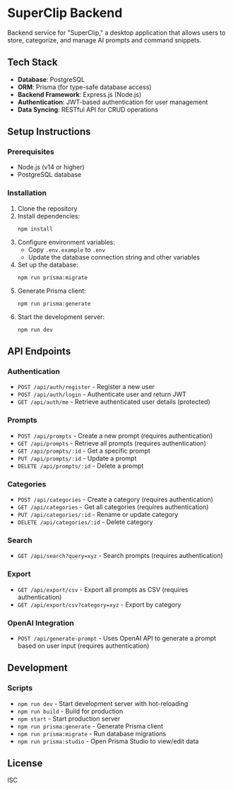 # SuperClip Backend

Backend service for "SuperClip," a desktop application that allows users to store, categorize, and manage AI prompts and command snippets.

## Tech Stack

- **Database**: PostgreSQL
- **ORM**: Prisma (for type-safe database access)
- **Backend Framework**: Express.js (Node.js)
- **Authentication**: JWT-based authentication for user management
- **Data Syncing**: RESTful API for CRUD operations

## Setup Instructions

### Prerequisites

- Node.js (v14 or higher)
- PostgreSQL database

### Installation

1. Clone the repository
2. Install dependencies:
   ```
   npm install
   ```
3. Configure environment variables:
   - Copy `.env.example` to `.env`
   - Update the database connection string and other variables
4. Set up the database:
   ```
   npm run prisma:migrate
   ```
5. Generate Prisma client:
   ```
   npm run prisma:generate
   ```
6. Start the development server:
   ```
   npm run dev
   ```

## API Endpoints

### Authentication

- `POST /api/auth/register` - Register a new user
- `POST /api/auth/login` - Authenticate user and return JWT
- `GET /api/auth/me` - Retrieve authenticated user details (protected)

### Prompts

- `POST /api/prompts` - Create a new prompt (requires authentication)
- `GET /api/prompts` - Retrieve all prompts (requires authentication)
- `GET /api/prompts/:id` - Get a specific prompt
- `PUT /api/prompts/:id` - Update a prompt
- `DELETE /api/prompts/:id` - Delete a prompt

### Categories

- `POST /api/categories` - Create a category (requires authentication)
- `GET /api/categories` - Get all categories (requires authentication)
- `PUT /api/categories/:id` - Rename or update category
- `DELETE /api/categories/:id` - Delete category

### Search

- `GET /api/search?query=xyz` - Search prompts (requires authentication)

### Export

- `GET /api/export/csv` - Export all prompts as CSV (requires authentication)
- `GET /api/export/csv?category=xyz` - Export by category

### OpenAI Integration

- `POST /api/generate-prompt` - Uses OpenAI API to generate a prompt based on user input (requires authentication)

## Development

### Scripts

- `npm run dev` - Start development server with hot-reloading
- `npm run build` - Build for production
- `npm start` - Start production server
- `npm run prisma:generate` - Generate Prisma client
- `npm run prisma:migrate` - Run database migrations
- `npm run prisma:studio` - Open Prisma Studio to view/edit data

## License

ISC 